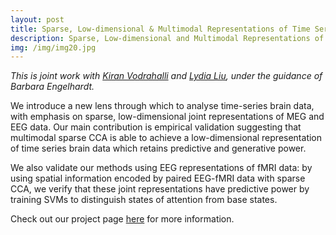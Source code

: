 ```yaml
---
layout: post
title: Sparse, Low-dimensional & Multimodal Representations of Time Series for Mind-Reading
description: Sparse, Low-dimensional and Multimodal Representations of Time Series for Mind-Reading
img: /img/img20.jpg
---
```

<link href="https://fonts.googleapis.com/css?family=Alegreya+Sans" rel="stylesheet">

*This is joint work with [Kiran Vodrahalli](https://kiranvodrahalli.github.io/) and [Lydia Liu](https://lydiatliu.github.io/), under the guidance of Barbara Engelhardt.*

We introduce a new lens through which to analyse time-series brain data, with emphasis on sparse, low-dimensional joint representations of MEG and EEG data. Our main contribution is empirical validation suggesting that multimodal sparse CCA is able to achieve a low-dimensional representation of time series brain data which retains predictive and generative power. 

We also validate our methods using EEG representations of fMRI data: by using spatial information encoded by paired EEG-fMRI data with sparse CCA, we verify that these joint representations have predictive power by training SVMs to distinguish states of attention from base states.

Check out our project page [here](https://kiranvodrahalli.github.io/projects/cos513/) for more information.
<div>
	<img class="col three" src="{{ site.baseurl }}/img/513brains.png" alt="" title="fMRI Activations"/>
</div>
